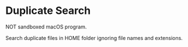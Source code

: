 # Duplicate Search

NOT sandboxed macOS program.

Search duplicate files in HOME folder ignoring file names and extensions.
